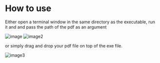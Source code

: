 # How to use

Either open a terminal window in the same directory as the executable, run it and and pass the path of the pdf as an argument

![image](https://i.imgur.com/BStgjJo.png)
![image2](https://i.imgur.com/NIqcGMt.png)

or simply drag and drop your pdf file on top of the exe file.

![image3](https://i.imgur.com/XeAqB1S.png)
